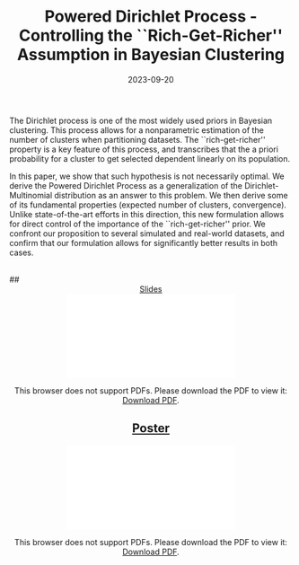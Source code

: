﻿---
layout: post
type: communication
support: powerpoint
link: https://arxiv.org/abs/2104.12485
title: Powered Dirichlet Process - Controlling the ``Rich-Get-Richer'' Assumption in Bayesian Clustering
authors: <b>G. Poux-Médard</b>, J. Velcin, S. Loudcher
journal: ECML-PKDD
year: 2023
doi: 10.1007/978-3-031-43412-9_36
date: 2023-09-20
description: # Add post description (optional)
img: articles/covers/34_PDP_prez.jpg
fig-caption: 
tags: [dirichlet process, rich-get-richer, clustering, sequential data]
---

The Dirichlet process is one of the most widely used priors in Bayesian clustering. This process allows for a
nonparametric estimation of the number of clusters when partitioning datasets. The ``rich-get-richer''
property is a key feature of this process, and transcribes that the a priori probability for a
cluster to get selected dependent linearly on its population.

In this paper, we show that such hypothesis is not necessarily optimal. We derive the Powered Dirichlet
Process as a generalization of the Dirichlet-Multinomial distribution as an answer to this problem. We
then derive some of its fundamental properties (expected number of clusters, convergence). Unlike state-of-the-art
efforts in this direction, this new formulation allows for direct control of the importance of the ``rich-get-richer''
prior. We confront our proposition to several simulated and real-world datasets, and confirm that our formulation
allows for significantly better results in both cases.

<br>
## <center><u>Slides</u></center>
<center>
<object data="/assets/img/articles/Presentations/SlidesECMLPKDDPDP.pdf" type="application/pdf" width="100%" height="700px">
    <embed src="/assets/img/articles/Presentations/SlidesECMLPKDDPDP.pdf">
        <p>This browser does not support PDFs. Please download the PDF to view it: <a href="/assets/img/articles/Presentations/SlidesECMLPKDDPDP.pdf">Download PDF</a>.</p>
</object>
</center>

## <center><u>Poster</u></center>
<center>
<object data="/assets/img/articles/PDP/Poster.pdf" type="application/pdf" width="100%" height="700px">
    <embed src="/assets/img/articles/PDP/Poster.pdf">
        <p>This browser does not support PDFs. Please download the PDF to view it: <a href="/assets/img/articles/PDP/Poster.pdf">Download PDF</a>.</p>
</object>
</center>
